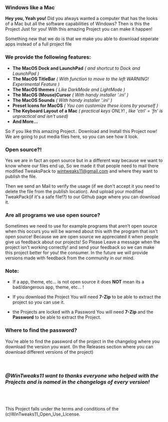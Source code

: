 ### Windows like a Mac
**Hey you, Yeah you!** 
Did you always wanted a computer that has the looks of a Mac but all the software capabilities of Windows? Then is this the Project Just for you! With this amazing Project you can make it happen! 

Something new that we do is that we make you able to download seperate apps instead of a full project file

### **We provide the following features:**
   - **The MacOS Dock and LaunchPad**        _( and shortcut to Dock and LaunchPad )_
   - **The MacOS TitleBar**                              _( With function to move to the left WARNING! Experimental Feature )_
   - **The MacOS themes**                              _( Like DarkMode and LightMode )_
   - **The MacOS (Mouse)Cursor**                  _( With handy installer '.ini' )_
   - **The MacOS Sounds**                              _( With handy installer '.ini' )_
   - **Preset Icons for MacOS**                        _( You can customize these icons by yourself )_
   - **The Keyboard Layout of a Mac**            _( practical keys ONLY! , like 'ctrl' = 'fn' is unpractical and isn't used)_ 
   - **And More...**

So if you like this amazing Project.. Download and Install this Project now! 
We are going to put media files here, so you can see how it look.

### **Open source?!**
Yes we are in fact an open source but in a different way because we want to know where our files end up, So we made it that people need to mail there modified TweaksPack to wintweaks11@gmail.com and where they want to publish the file. 

Then we send an Mail to verify the usage (if we don't accept it you need to delete the file from the publish location). And upload your modified TweakPack(if it's a safe file!?) to our Github page where you can download it. 

### **Are all programs we use open source?**

Sometimes we need to use for example programs that aren't open source when this occurs you will be warned about this with the program that isn't open source! Because we are open source we appreciated it when people give us feedback about our projects! 
So Please Leave a message when the project isn't working correctly! and send your feedback so we can make this project better for you! the consumer. 
In the future we will provide versions made with feedback from the community in our mind. 

### **Note**: 
   - If a app, theme, etc... is not open source it does **NOT** mean its a bad/dangerous app, theme, etc... !  

   - If you download the Project You will need **7-Zip** to be able to extract the project so you can use it. 
   
   - the Projects are locked with a Password You will need **7-Zip** and the **Password** to be able to extract the Project. 

### **Where to find the password?**
You're able to find the password of the project in the changelog where you download the version you want. 
(In the Releases section where you can download different versions of the project)
<br>
<br>
<br>
### _**@WinTweaks11 want to thanks everyone who helped with the Projects and is named in the changelogs of every version!**_
<br>
<br>
<br>
This Project falls under the terms and conditions of the (c)WinTweaks11_Open_Use_License. 
